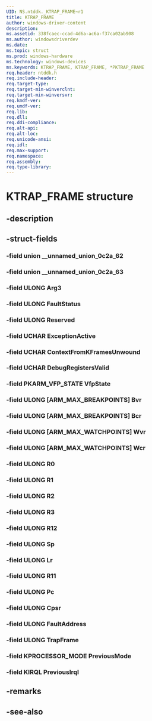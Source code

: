 ```yaml
---
UID: NS.ntddk._KTRAP_FRAME~r1
title: KTRAP_FRAME
author: windows-driver-content
description: 
ms.assetid: 338fcaec-ccad-4d6a-ac6a-f37ca02ab908
ms.author: windowsdriverdev
ms.date: 
ms.topic: struct
ms.prod: windows-hardware
ms.technology: windows-devices
ms.keywords: KTRAP_FRAME, KTRAP_FRAME, *PKTRAP_FRAME
req.header: ntddk.h
req.include-header:
req.target-type:
req.target-min-winverclnt:
req.target-min-winversvr:
req.kmdf-ver:
req.umdf-ver:
req.lib:
req.dll:
req.ddi-compliance:
req.alt-api:
req.alt-loc:
req.unicode-ansi:
req.idl:
req.max-support:
req.namespace:
req.assembly:
req.type-library:
---
```


# KTRAP_FRAME structure

## -description



## -struct-fields

### -field union __unnamed_union_0c2a_62			
 	
### -field union __unnamed_union_0c2a_63			
 	
### -field ULONG Arg3			
 	
### -field ULONG FaultStatus			
 	
### -field ULONG Reserved			
 	
### -field UCHAR ExceptionActive			
 	
### -field UCHAR ContextFromKFramesUnwound			
 	
### -field UCHAR DebugRegistersValid			
 	
### -field PKARM_VFP_STATE VfpState			
 	
### -field ULONG [ARM_MAX_BREAKPOINTS] Bvr			
 	
### -field ULONG [ARM_MAX_BREAKPOINTS] Bcr			
 	
### -field ULONG [ARM_MAX_WATCHPOINTS] Wvr			
 	
### -field ULONG [ARM_MAX_WATCHPOINTS] Wcr			
 	
### -field ULONG R0			
 	
### -field ULONG R1			
 	
### -field ULONG R2			
 	
### -field ULONG R3			
 	
### -field ULONG R12			
 	
### -field ULONG Sp			
 	
### -field ULONG Lr			
 	
### -field ULONG R11			
 	
### -field ULONG Pc			
 	
### -field ULONG Cpsr			
 	
### -field ULONG FaultAddress			
 	
### -field ULONG TrapFrame			
 	
### -field KPROCESSOR_MODE PreviousMode			
 	
### -field KIRQL PreviousIrql			
 	
## -remarks

## -see-also